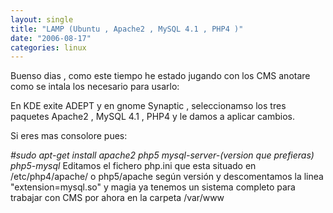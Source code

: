 ```yaml
---
layout: single
title: "LAMP (Ubuntu , Apache2 , MySQL 4.1 , PHP4 )"
date: "2006-08-17"
categories: linux
---
```


Buenso dias , como este tiempo he estado jugando con los CMS anotare como se intala los necesario para usarlo:

En KDE exite ADEPT y en gnome Synaptic , seleccionamso los tres paquetes Apache2 , MySQL 4.1 , PHP4 y le damos a aplicar cambios.

Si eres mas consolore pues:

_#sudo apt-get install apache2 php5 mysql-server-(version que prefieras) php5-mysql_ Editamos el fichero php.ini que esta situado en /etc/php4/apache/ o php5/apache según versión y descomentamos la linea "extension=mysql.so" y magia ya tenemos un sistema completo para trabajar con CMS por ahora en la carpeta /var/www
